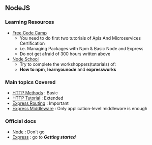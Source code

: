 ## NodeJS

### Learning Resources
* [Free Code Camp](https://learn.freecodecamp.org/)
    * You need to do first two tutorials of Apis And Microservices Certification
    * i.e. Managing Packages with Npm & Basic Node and Express
    * Do not get afraid of 300 hours written above
* [Node School](https://nodeschool.io/)
    * Try to complete the workshoppers(tutorials) of:  
    * __How to npm__, __learnyounode__ and __expressworks__

### Main topics Covered
* [HTTP Methods](https://www.w3schools.com/tags/ref_httpmethods.asp) : Basic
* [HTTP Tutorial](https://www.tutorialspoint.com/http/http_header_fields.htm) : Extended
* [Express Routing](https://expressjs.com/en/guide/routing.html) : Important
* [Express Middleware](https://expressjs.com/en/guide/using-middleware.html#middleware.application) : Only application-level middleware is enough

### Official docs

* [Node](https://nodejs.org/en/docs/) : Don't go
* [Express](https://expressjs.com/) : go to ___Getting started___
